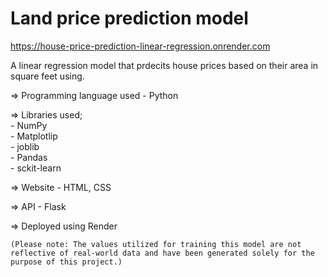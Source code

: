# Land price prediction model
https://house-price-prediction-linear-regression.onrender.com  

A linear regression model that prdecits house prices based on their area in square feet using.  

  => Programming language used - Python  
  
  => Libraries used;  
                    - NumPy  
                    - Matplotlip  
                    - joblib  
                    - Pandas  
                    - sckit-learn 
                     
  => Website - HTML, CSS  
  
  => API - Flask  
  
  => Deployed using Render  

    (Please note: The values utilized for training this model are not reflective of real-world data and have been generated solely for the purpose of this project.)
  
